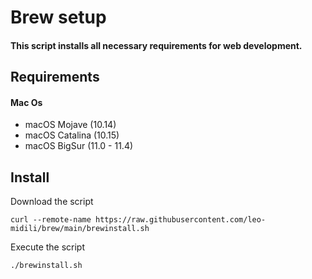 # Brew setup
#### This script installs all necessary requirements for web development.

## Requirements
#### Mac Os
* macOS Mojave (10.14)
* macOS Catalina (10.15)
* macOS BigSur (11.0 - 11.4)

## Install
Download the script
```
curl --remote-name https://raw.githubusercontent.com/leo-midili/brew/main/brewinstall.sh
```
Execute the script
```
./brewinstall.sh
```
